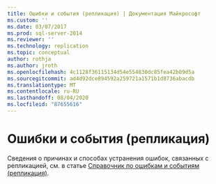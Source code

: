 ```yaml
---
title: Ошибки и события (репликация) | Документация Майкрософт
ms.custom: ''
ms.date: 03/07/2017
ms.prod: sql-server-2014
ms.reviewer: ''
ms.technology: replication
ms.topic: conceptual
author: rothja
ms.author: jroth
ms.openlocfilehash: 4c1128f36115134d54e554830dc85fea42b09d5a
ms.sourcegitcommit: ad4d92dce894592a259721a1571b1d8736abacdb
ms.translationtype: MT
ms.contentlocale: ru-RU
ms.lasthandoff: 08/04/2020
ms.locfileid: "87655616"
---
```

# <a name="errors-and-events-replication"></a>Ошибки и события (репликация)
  Сведения о причинах и способах устранения ошибок, связанных с репликацией, см. в статье [Справочник по ошибкам и событиям (репликация)](../errors-and-events-reference-replication.md).  
  
